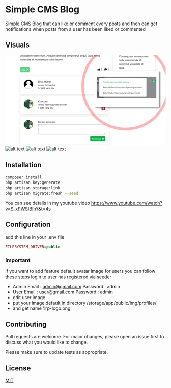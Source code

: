 # Simple CMS Blog

Simple CMS Blog that can like or comment every posts and then can get notifications when posts from a user has been liked or commented

## Visuals
![Screenshot](public/img/image1.png)
![alt text](https://github.com/ikhsanheriyawan2404/irp-blog/blob/main/image2.png?raw=true)
![alt text](https://github.com/ikhsanheriyawan2404/irp-blog/blob/main/image3.png?raw=true)
![alt text](https://github.com/ikhsanheriyawan2404/irp-blog/blob/main/image4.png?raw=true)


## Installation

```bash
composer install
php artisan key:generate
php artisan storage:link
php artisan migrate:fresh --seed
```

You can see details in my youtube video https://www.youtube.com/watch?v=S-xPWSIBIhY&t=4s

## Configuration

add this line in your .env file
```php
FILESYSTEM_DRIVER=public
```
### important
if you want to add feature default avatar image for users you can follow these steps
login to user has registered via seeder
- Admin
Email : admin@gmail.com
Password : admin
- User
Email : user@gmail.com
Password : admin
- edit user image
- put your image default in directory /storage/app/public/img/profiles/
- and get name 'irp-logo.png'

## Contributing
Pull requests are welcome. For major changes, please open an issue first to discuss what you would like to change.

Please make sure to update tests as appropriate.

## License
[MIT](https://choosealicense.com/licenses/mit/)
